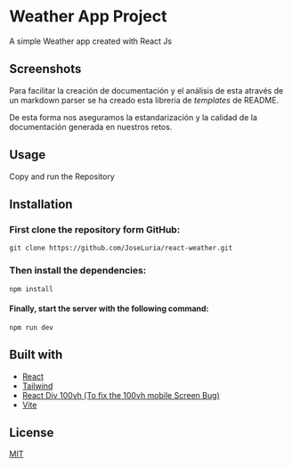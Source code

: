 # Weather App Project
A simple Weather app created with React Js

## Screenshots

Para facilitar la creación de documentación y el análisis de esta através de un markdown parser se ha creado esta libreria de *templates* de README. 

De esta forma nos aseguramos la estandarización y la calidad de la documentación generada en nuestros retos.

## Usage

Copy and run the Repository

## Installation

### First clone the repository form GitHub:
```shell
git clone https://github.com/JoseLuria/react-weather.git
```

### Then install the dependencies:
```shell
npm install
```

#### Finally, start the server with the following command:
```shell
npm run dev
```

## Built with 

- [React](https://reactjs.org/)
- [Tailwind](https://tailwindcss.com/)
- [React Div 100vh (To fix the 100vh mobile Screen Bug)](https://github.com/mvasin/react-div-100vh)
- [Vite](https://vitejs.dev/)

## License

[MIT](https://opensource.org/licenses/MIT)